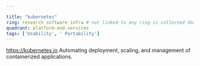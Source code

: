 ```yaml
---

title: "kubernetes"
ring: research software infra # not linked to any ring in collected doc sheet
quadrant: platform-and-services
tags: ['Usability', ' Portability']
---
```

https://kubernetes.io
Automating deployment, scaling, and management of containerized applications.
